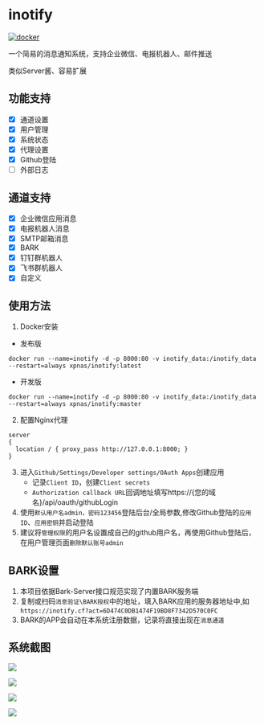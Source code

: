 # inotify

[![docker](https://github.com/xpnas/inotify/actions/workflows/docker.yml/badge.svg?branch=master)](https://github.com/xpnas/inotify/actions/workflows/docker.yml)

一个简易的消息通知系统，支持企业微信、电报机器人、邮件推送

类似Server酱、容易扩展

## 功能支持

- [x] 通道设置  
- [x] 用户管理
- [x] 系统状态 
- [x] 代理设置
- [x] Github登陆
- [ ] 外部日志

## 通道支持

- [x] 企业微信应用消息
- [x] 电报机器人消息
- [x] SMTP邮箱消息
- [x] BARK
- [x] 钉钉群机器人
- [x] 飞书群机器人
- [x] 自定义

## 使用方法
  1. Docker安装 
  * 发布版
  ```
  docker run --name=inotify -d -p 8000:80 -v inotify_data:/inotify_data --restart=always xpnas/inotify:latest
  ```
  * 开发版
  ```
  docker run --name=inotify -d -p 8000:80 -v inotify_data:/inotify_data --restart=always xpnas/inotify:master
  ```
  2. 配置Nginx代理
  ```
  server
  {
    location / { proxy_pass http://127.0.0.1:8000; }
  }
  ```

  3. 进入`Github/Settings/Developer settings/OAuth Apps`创建应用
      * 记录`Client ID`，创建`Client secrets`
      *  `Authorization callback URL`回调地址填写https://{您的域名}/api/oauth/githubLogin
  4. 使用`默认用户名admin，密码123456`登陆后台/全局参数,修改Github登陆的`应用ID`、`应用密钥`并启动登陆
  5. 建议将`管理权限`的用户名设置成自己的github用户名，再使用Github登陆后，在用户管理页面`删除默认账号admin`

## BARK设置
  1. 本项目依据Bark-Server接口规范实现了内置BARK服务端
  2. 复制或扫码`消息验证\BARK授权`中的地址，填入BARK应用的服务器地址中,如`https://inotify.cf?act=6D474C0DB1474F19BD8F7342D570C0FC`
  3. BARK的APP会自动在本系统注册数据，记录将直接出现在`消息通道`

## 系统截图
  
![](../master/public/A.png)

![](../master/public/B.png)

![](../master/public/C.png)

![](../master/public/D.png)

